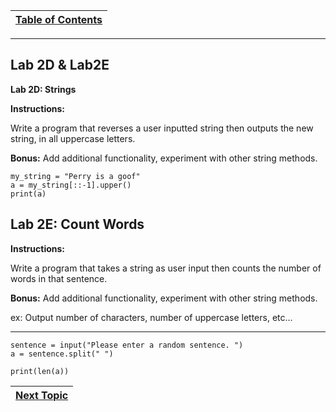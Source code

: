 |[Table of Contents](/00-Table-of-Contents.md)|
|---|

---

## Lab 2D & Lab2E

**Lab 2D: Strings**

**Instructions:**

Write a program that reverses a user inputted string then outputs the new string, in all uppercase letters.

**Bonus:** Add additional functionality, experiment with other string methods.
```
my_string = "Perry is a goof"
a = my_string[::-1].upper()
print(a)

```

## Lab 2E: Count Words

**Instructions:**

Write a program that takes a string as user input then counts the number of words in that sentence.

**Bonus:** Add additional functionality, experiment with other string methods.

ex: Output number of characters, number of uppercase letters, etc...

---
```
sentence = input("Please enter a random sentence. ")
a = sentence.split(" ")

print(len(a))

```

|[Next Topic](/02_Data_Types/04_lists.md)|
|---|

